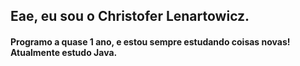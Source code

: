 ## Eae, eu sou o Christofer Lenartowicz.

#### Programo a quase 1 ano, e estou sempre estudando coisas novas! Atualmente estudo Java.
